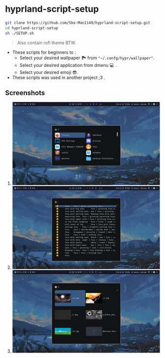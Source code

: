 # hyprland-script-setup

```sh
git clone https://github.com/Ske-Man1149/hyprland-script-setup.git
cd hyprland-script-setup
sh ./SETUP.sh
```
> Also contain rofi theme BTW.
- These scripts for beginners to :
  - Select your desired wallpaper 🏞️ from ```"~/.confg/hypr/wallpaper"```.
  - Select your desired application from dmenu 💻 .
  - Select your desired emoji 😎.
- These scripts was used in another project ;3 . 
## Screenshots
1. ![alt text](https://github.com/Ske-Man1149/hyprland-script-setup/blob/4497de726e76b1e4c2b066908582155036c5a27f/1.png)
2. ![alt text](https://github.com/Ske-Man1149/hyprland-script-setup/blob/4497de726e76b1e4c2b066908582155036c5a27f/2.png)
3. ![alt text](https://github.com/Ske-Man1149/hyprland-script-setup/blob/4497de726e76b1e4c2b066908582155036c5a27f/3.png)

